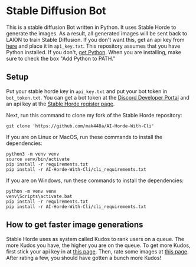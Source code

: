 # Stable Diffusion Bot

This is a stable diffusion Bot written in Python. It uses Stable Horde to generate the images.
As a result, all generated images will be sent back to LAION to train Stable Diffusion. If you don't want this, get an api key from [here](https://stablehorde.net/register) and place it in `api_key.txt`.
This repository assumes that you have Python installed. If you don't, [get Python](https://python.org/downloads). When you are installing, make sure to check the box "Add Python to PATH."


## Setup
Put your stable horde key in ```api_key.txt``` and put your bot token in ```bot_token.txt```. You can get a bot token at the [Discord Developer Portal](https://discord.com/developers/applications) and an api key at the [Stable Horde register page](https://stablehorde.net/register).

Next, run this command to clone my fork of the Stable Horde repository:
```shell
git clone 'https://github.com/mak448a/AI-Horde-With-Cli'
```

If you are on Linux or MacOS, run these commands to install the dependencies:
```shell
python3 -m venv venv
source venv/bin/activate
pip install -r requirements.txt
pip install -r AI-Horde-With-Cli/cli_requirements.txt
```

If you are on Windows, run these commands to install the dependencies:
```shell
python -m venv venv
venv\Scripts\activate.bat
pip install -r requirements.txt
pip install -r AI-Horde-With-Cli/cli_requirements.txt
```


## How to get faster image generations
Stable Horde uses as system called Kudos to rank users on a queue. The more Kudos you have, the higher you are on the queue. To get more Kudos, first stick your api key in at [this page](https://tinybots.net/artbot/settings). Then, rate some images at [this page](https://tinybots.net/artbot/rate). After rating a few, you should have gotten a bunch more Kudos!
